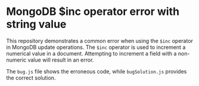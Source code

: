 # MongoDB $inc operator error with string value
This repository demonstrates a common error when using the `$inc` operator in MongoDB update operations. The `$inc` operator is used to increment a numerical value in a document.  Attempting to increment a field with a non-numeric value will result in an error.

The `bug.js` file shows the erroneous code, while `bugSolution.js` provides the correct solution.